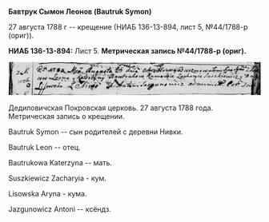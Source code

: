 **Бавтрук Сымон Леонов (Bautruk Symon)**

27 августа 1788 г -- крещение (НИАБ 136-13-894, лист 5, №44/1788-р
(ориг)).

**НИАБ 136-13-894:** Лист 5. **Метрическая запись №44/1788-р (ориг).**

![](./media/541e08730cb8b20c4cd967a4718d1c0ebc7666e3.png)

Дедиловичская Покровская церковь. 27 августа 1788 года. Метрическая
запись о крещении.

Bautruk Symon -- сын родителей с деревни Нивки.

Bautruk Leon -- отец.

Bautrukowa Katerzyna -- мать.

Suszkiewicz Zacharyia - кум.

Lisowska Aryna - кума.

Jazgunowicz Antoni -- ксёндз.
